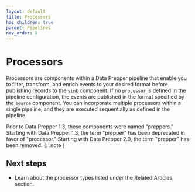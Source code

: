 ```yaml
---
layout: default
title: Processors
has_children: true
parent: Pipelines
nav_order: 8
---
```


# Processors

Processors are components within a Data Prepper pipeline that enable you to filter, transform, and enrich events to your desired format before publishing records to the `sink` component. If no `processor` is defined in the pipeline configuration, the events are published in the format specified by the `source` component. You can incorporate multiple processors within a single pipeline, and they are executed sequentially as defined in the pipeline.

Prior to Data Prepper 1.3, these components were named "preppers." Starting with Data Prepper 1.3, the term "prepper" has been deprecated in favor of "processor." Starting with Data Prepper 2.0, the term "prepper" has been removed.
{: .note }

## Next steps

- Learn about the processor types listed under the Related Articles section.